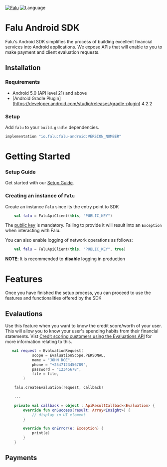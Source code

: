 [![Falu](https://github.com/tinglesoftware/falu-android-sdk/actions/workflows/android.yml/badge.svg)](https://github.com/tinglesoftware/falu-sdk-android/actions/workflows/android.yml)
![Language](https://img.shields.io/badge/language-Kotlin%205.0-green.svg)

# Falu Android SDK

Falu's Android SDK simplifies the process of building excellent financial services into Android applications.
We expose APIs that will enable to you to make payment and client evaluation requests.

## Installation

### Requirements
* Android 5.0 (API level 21) and above
* [Android Gradle Plugin] (https://developer.android.com/studio/releases/gradle-plugin) 4.2.2

### Setup
Add `falu` to your `build.gradle` dependencies.

```gradle
implementation "io.falu:falu-android:VERSION_NUMBER"
```
# Getting Started

### Setup Guide
Get started with our [Setup Guide](https://falu.io/docs/).


### Creating an instance of `Falu`

Create an instance `Falu` since its the entry point to SDK

```kotlin
    val falu = FaluApiClient(this, "PUBLIC_KEY")
```
The [public key](https://falu.io/guides/keys) is mandatory. Failing to provide it will result into an `Exception` when interacting with Falu.

You can also enable logging of network operations as follows:
```kotlin
    val falu = FaluApiClient(this, "PUBLIC_KEY", true)
```
**NOTE**: It is recommended to **disable** logging in production

# Features

Once you have finished the setup process, you can proceed to use the features and functionalities offered by the SDK


## Evalautions

Use this feature when you want to know the credit score/worth of your user.
This will allow you to know your user's spending habits from their financial statements.
Vist [Credit scoring customers using the Evaluations API](https://docs.falu.io/guides/evaluations) for more information relating to this.

```kotlin
   val request = EvaluationRequest(
            scope = EvaluationScope.PERSONAL,
            name = "JOHN DOE",
            phone = "+2547123456789",
            password = "12345678",
            file = file,
        )

    falu.createEvaluation(request, callback)

    ...

    private val callback = object : ApiResultCallback<Evaluation> {
        override fun onSuccess(result: Array<Insight>) {
            // display in UI element
        }

        override fun onError(e: Exception) {
            print(e)
        }
    }    
```

## Payments